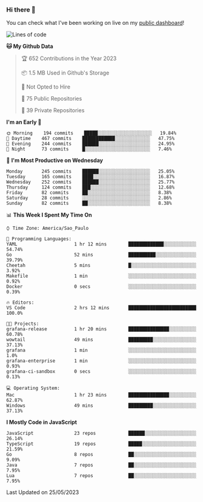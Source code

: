 ### Hi there 👋

<!--
**guicaulada/guicaulada** is a ✨ _special_ ✨ repository because its `README.md` (this file) appears on your GitHub profile.

Here are some ideas to get you started:

- 🔭 I’m currently working on ...
- 🌱 I’m currently learning ...
- 👯 I’m looking to collaborate on ...
- 🤔 I’m looking for help with ...
- 💬 Ask me about ...
- 📫 How to reach me: ...
- 😄 Pronouns: ...
- ⚡ Fun fact: ...
-->

You can check what I've been working on live on my [public dashboard](https://guicaulada.grafana.net/public-dashboards/7b7f644500ec4e6cb5d7a4e7b5ed0dab)!

<!--START_SECTION:waka-->
![Lines of code](https://img.shields.io/badge/From%20Hello%20World%20I%27ve%20Written-11.0%20million%20lines%20of%20code-blue)

**🐱 My Github Data** 

> 🏆 652 Contributions in the Year 2023
 > 
> 📦 1.5 MB Used in Github's Storage 
 > 
> 🚫 Not Opted to Hire
 > 
> 📜 75 Public Repositories 
 > 
> 🔑 39 Private Repositories  
 > 
**I'm an Early 🐤** 

```text
🌞 Morning    194 commits    █████░░░░░░░░░░░░░░░░░░░░   19.84% 
🌆 Daytime    467 commits    ████████████░░░░░░░░░░░░░   47.75% 
🌃 Evening    244 commits    ██████░░░░░░░░░░░░░░░░░░░   24.95% 
🌙 Night      73 commits     █░░░░░░░░░░░░░░░░░░░░░░░░   7.46%

```
📅 **I'm Most Productive on Wednesday** 

```text
Monday       245 commits    ██████░░░░░░░░░░░░░░░░░░░   25.05% 
Tuesday      165 commits    ████░░░░░░░░░░░░░░░░░░░░░   16.87% 
Wednesday    252 commits    ██████░░░░░░░░░░░░░░░░░░░   25.77% 
Thursday     124 commits    ███░░░░░░░░░░░░░░░░░░░░░░   12.68% 
Friday       82 commits     ██░░░░░░░░░░░░░░░░░░░░░░░   8.38% 
Saturday     28 commits     ░░░░░░░░░░░░░░░░░░░░░░░░░   2.86% 
Sunday       82 commits     ██░░░░░░░░░░░░░░░░░░░░░░░   8.38%

```


📊 **This Week I Spent My Time On** 

```text
⌚︎ Time Zone: America/Sao_Paulo

💬 Programming Languages: 
YAML                     1 hr 12 mins        █████████████░░░░░░░░░░░░   54.74% 
Go                       52 mins             ██████████░░░░░░░░░░░░░░░   39.79% 
Cheetah                  5 mins              █░░░░░░░░░░░░░░░░░░░░░░░░   3.92% 
Makefile                 1 min               ░░░░░░░░░░░░░░░░░░░░░░░░░   0.92% 
Docker                   0 secs              ░░░░░░░░░░░░░░░░░░░░░░░░░   0.39%

🔥 Editors: 
VS Code                  2 hrs 12 mins       █████████████████████████   100.0%

🐱‍💻 Projects: 
grafana-release          1 hr 20 mins        ███████████████░░░░░░░░░░   60.78% 
wowtail                  49 mins             █████████░░░░░░░░░░░░░░░░   37.13% 
grafana                  1 min               ░░░░░░░░░░░░░░░░░░░░░░░░░   1.0% 
grafana-enterprise       1 min               ░░░░░░░░░░░░░░░░░░░░░░░░░   0.93% 
grafana-ci-sandbox       0 secs              ░░░░░░░░░░░░░░░░░░░░░░░░░   0.13%

💻 Operating System: 
Mac                      1 hr 23 mins        ███████████████░░░░░░░░░░   62.87% 
Windows                  49 mins             █████████░░░░░░░░░░░░░░░░   37.13%

```

**I Mostly Code in JavaScript** 

```text
JavaScript               23 repos            ██████░░░░░░░░░░░░░░░░░░░   26.14% 
TypeScript               19 repos            █████░░░░░░░░░░░░░░░░░░░░   21.59% 
Go                       8 repos             ██░░░░░░░░░░░░░░░░░░░░░░░   9.09% 
Java                     7 repos             ██░░░░░░░░░░░░░░░░░░░░░░░   7.95% 
Lua                      7 repos             ██░░░░░░░░░░░░░░░░░░░░░░░   7.95%

```



 Last Updated on 25/05/2023
<!--END_SECTION:waka-->
